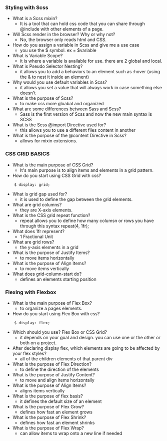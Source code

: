 ### Styling with Scss

- What is a Scss mixin?
  - It is a tool that can hold css code that you can share through @include with other elements of a page.
- Will Scss render in the browser? Why or why not?
  - No, the browser only reads html and CSS.
- How do you assign a variable in Scss and give me a use case
  - you use the $ symbol. ex = $variable
- What is Variable Scope?
  - it is where a variable is available for use. there are 2 global and local.
- What is Pseudo Selector Nesting?
  - it allows you to add a behaviors to an element such as :hover (using the & to nest it inside an element)
- Why would you use default variables in Scss?
  - it allows you set a value that will always work in case something else doesn't
- What is the purpose of Scss?
  - to make css more gloabal and organized
- What are some differences between Sass and Scss?
  - Sass is the first version of Scss and now the new main syntax is SCSS
- What is the Scss @import Directive used for?
  - this allows you to use a different files content in another
- What is the porpose of the @content Directive in Scss?
  - allows for mixin extensions.

### CSS GRID BASICS

- What is the main purpose of CSS Grid?
  - It's main purpose is to align items and elements in a grid pattern.
- How do you start using CSS Grid with css?

```
    $ display: grid;
```

- What is grid gap used for?
  - it is used to define the gap between the grid elements.
- What are grid columns?
  - they are X-axis elements.
- What is the CSS grid repeat function?
  - repeat allows you to define how many columsn or rows you have through this syntax repeat(4, 1fr);
- What does 1fr represent?
  - 1 Fractional Unit
- What are grid rows?
  - the y-axis elements in a grid
- What is the purpose of Justify Items?
  - to move items horizontally
- What is the purpose of Align Items?
  - to move items vertically
- What does grid-column-start do?
  - defines an elements starting position

### Flexing with Flexbox

- What is the main purpose of Flex Box?
  - to organize a pages elements.
- How do you start using Flex Box with css?

```
    $ display: flex;
```

- Which should you use? Flex Box or CSS Grid?
  - it depends on your goal and design. you can use one or the other or both on a project.
- After declaring display flex, which elements are going to be affected by your flex styles?
  - all of the children elements of that parent div
- What is the purpose of Flex Direction?
  - to define the direction of the elements
- What is the purpose of Justify Content?
  - to move and align items horizontally
- What is the purpose of Align Items?
  - aligns items vertically
- What is the purpose of flex basis?
  - it defines the default size of an element
- What is the purpose of Flex Grow?
  - defines how fast an element grows
- What is the purpose of Flex Shrink?
  - defines how fast an element shrinks
- What is the purpose of Flex Wrap?
  - can allow items to wrap onto a new line if needed
